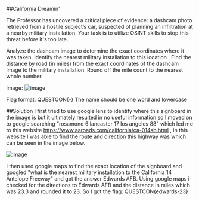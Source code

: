 ##California Dreamin'

The Professor has uncovered a critical piece of evidence: a dashcam photo retrieved from a hostile subject’s car, suspected of planning an infiltration at a nearby military installation. Your task is to utilize OSINT skills to stop this threat before it's too late.

Analyze the dashcam image to determine the exact coordinates where it was taken. Identify the nearest military installation to this location . Find the distance by road (in miles) from the exact coordinates of the dashcam image to the military installation. Round off the mile count to the nearest whole number.

Image:
![image](https://github.com/user-attachments/assets/d17225a5-7903-42c5-b996-3d5498e2456a)


Flag format: QUESTCON{<Name of airforce base>-<rounded off mile count>} The name should be one word and lowercase

##Solution
I first tried to use google lens to identify where this signboard in the image is but it ultimately resulted in no useful information so I moved on to google searching "rosamond 6 lancaster 17 los angeles 88" which led me to this website https://www.aaroads.com/california/ca-014sb.html , in this website I was able to find the route and direction this highway was which can be seen in the image below. 

![image](https://github.com/user-attachments/assets/dee4b0f3-4698-46a0-9e79-cc19d36c1341)

I then used google maps to find the exact location of the signboard and googled "what is the nearest military installation to the California 14 Antelope Freeway" and got the answer Edwards AFB. Using google maps i checked for the directions to Edwards AFB and the distance in miles which was 23.3 and rounded it to 23. So I got the flag: QUESTCON{edwards-23}

